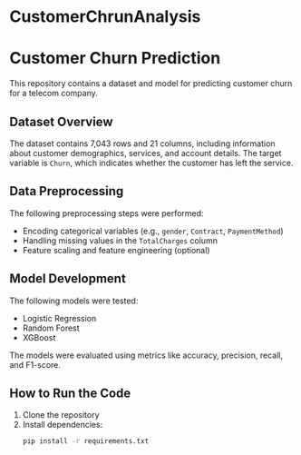 # CustomerChrunAnalysis



# Customer Churn Prediction

This repository contains a dataset and model for predicting customer churn for a telecom company.

## Dataset Overview

The dataset contains 7,043 rows and 21 columns, including information about customer demographics, services, and account details.
The target variable is `Churn`, which indicates whether the customer has left the service.

## Data Preprocessing

The following preprocessing steps were performed:
- Encoding categorical variables (e.g., `gender`, `Contract`, `PaymentMethod`)
- Handling missing values in the `TotalCharges` column
- Feature scaling and feature engineering (optional)

## Model Development

The following models were tested:
- Logistic Regression
- Random Forest
- XGBoost

The models were evaluated using metrics like accuracy, precision, recall, and F1-score.

## How to Run the Code

1. Clone the repository
2. Install dependencies:
   ```bash
   pip install -r requirements.txt
